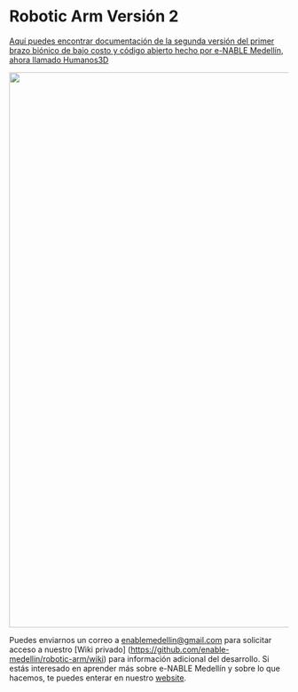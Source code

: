 # Robotic Arm Versión 2 

[Aquí puedes encontrar documentación de la segunda versión del primer brazo biónico de bajo costo y código abierto hecho por e-NABLE Medellín, ahora llamado Humanos3D](https://github.com/enable-medellin/RoboticArmV2Espanol/wiki/Robotic-Arm-Versi%C3%B3n-2)

<img src =  "https://github.com/enable-medellin/RoboticArmV2/blob/master/wiki_images/roboticArmV2.jpg" width = "1000">

Puedes enviarnos un correo a enablemedellin@gmail.com para solicitar acceso a nuestro [Wiki privado] (https://github.com/enable-medellin/robotic-arm/wiki) para información adicional del desarrollo. Si estás interesado en aprender más sobre e-NABLE Medellín y sobre lo que hacemos, te puedes enterar en nuestro [website](https://e-nablemedellin.com/en/home/).
